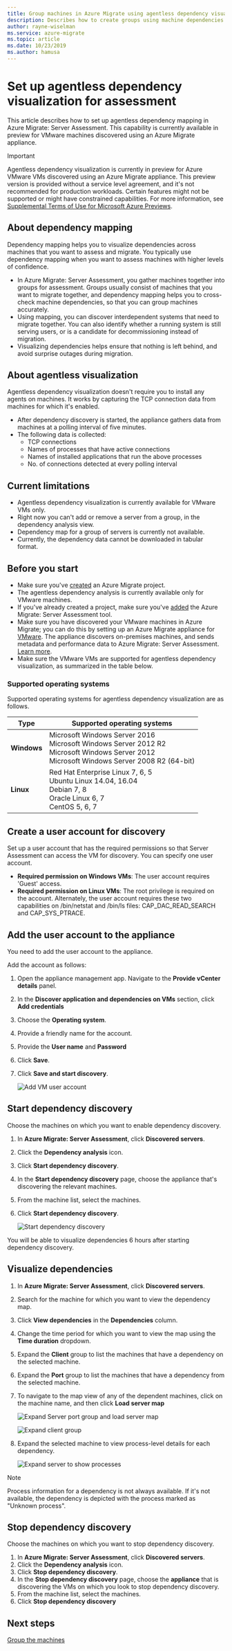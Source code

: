 ```yaml
---
title: Group machines in Azure Migrate using agentless dependency visualization 
description: Describes how to create groups using machine dependencies in an agentless manner.
author: rayne-wiselman
ms.service: azure-migrate
ms.topic: article
ms.date: 10/23/2019
ms.author: hamusa
---
```



# Set up agentless dependency visualization for assessment

This article describes how to set up agentless dependency mapping in Azure Migrate: Server Assessment. This capability is currently available in preview for VMware machines discovered using an Azure Migrate appliance. 

> [!IMPORTANT]
> Agentless dependency visualization is currently in preview for Azure VMware VMs discovered using an Azure Migrate appliance.
> This preview version is provided without a service level agreement, and it's not recommended for production workloads. Certain features might not be supported or might have constrained capabilities. 
> For more information, see [Supplemental Terms of Use for Microsoft Azure Previews](https://azure.microsoft.com/support/legal/preview-supplemental-terms/).

## About dependency mapping 

Dependency mapping helps you to visualize dependencies across machines that you want to assess and migrate. You typically use dependency mapping when you want to assess machines with higher levels of confidence.

- In Azure Migrate: Server Assessment, you gather machines together into groups for assessment. Groups usually consist of machines that you want to migrate together, and dependency mapping helps you to cross-check machine dependencies, so that you can group machines accurately.
- Using mapping, you can discover interdependent systems that need to migrate together. You can also identify whether a running system is still serving users, or is a candidate for decommissioning instead of migration.
- Visualizing dependencies helps ensure that nothing is left behind, and avoid surprise outages during migration.

## About agentless visualization

Agentless dependency visualization doesn't require you to install any agents on machines. It works by capturing the TCP connection data from machines for which it's enabled.

- After dependency discovery is started, the appliance gathers data from machines at a polling interval of five minutes.
- The following data is collected:
    - TCP connections
    - Names of processes that have active connections
    - Names of installed applications that run the above processes
    - No. of connections detected at every polling interval

## Current limitations

- Agentless dependency visualization is currently available for VMware VMs only.
- Right now you can't add or remove a server from a group, in the dependency analysis view. 
- Dependency map for a group of servers is currently not available.
- Currently, the dependency data cannot be downloaded in tabular format.

## Before you start

- Make sure you've [created](how-to-add-tool-first-time.md) an Azure Migrate project.
- The agentless dependency analysis is currently available only for VMware machines.
- If you've already created a project, make sure you've [added](how-to-assess.md) the Azure Migrate: Server Assessment tool.
- Make sure you have discovered your VMware machines in Azure Migrate; you can do this by setting up an Azure Migrate appliance for [VMware](how-to-set-up-appliance-vmware.md). The appliance discovers on-premises machines, and sends metadata and performance data to Azure Migrate: Server Assessment. [Learn more](migrate-appliance.md).
- Make sure the VMware VMs are supported for agentless dependency visualization, as summarized in the table below.


### Supported operating systems
 
Supported operating systems for agentless dependency visualization are as follows.

**Type** | **Supported operating systems**
--- | --- 
**Windows** | Microsoft Windows Server 2016 <br/> Microsoft Windows Server 2012 R2 <br/> Microsoft Windows Server 2012 <br/> Microsoft Windows Server 2008 R2 (64-bit) 
**Linux** | Red Hat Enterprise Linux 7, 6, 5 <br/> Ubuntu Linux 14.04, 16.04 <br/> Debian 7, 8 <br/> Oracle Linux 6, 7 <br/> CentOS 5, 6, 7  


## Create a user account for discovery

Set up a user account that has the required permissions so that Server Assessment can access the VM for discovery. You can specify one user account.

- **Required permission on Windows VMs**: The user account requires 'Guest' access.
- **Required permission on Linux VMs**: The root privilege is required on the account. Alternately, the user account requires these two capabilities on /bin/netstat and /bin/ls files: CAP_DAC_READ_SEARCH and CAP_SYS_PTRACE.

## Add the user account to the appliance

You need to add the user account to the appliance.

Add the account as follows:

1. Open the appliance management app. Navigate to the **Provide vCenter details** panel.
2. In the **Discover application and dependencies on VMs** section, click **Add credentials**
3. Choose the **Operating system**. 
4. Provide a friendly name for the account.
5. Provide the **User name** and **Password**
6. Click **Save**.
7. Click **Save and start discovery**.

    ![Add VM user account](./media/how-to-create-group-machine-dependencies-agentless/add-vm-credential.png)

## Start dependency discovery

Choose the machines on which you want to enable dependency discovery.

1. In **Azure Migrate: Server Assessment**, click **Discovered servers**.
2. Click the **Dependency analysis** icon.
3. Click **Start dependency discovery**.
3. In the **Start dependency discovery** page, choose the appliance that's discovering the relevant machines.
4. From the machine list, select the machines.
5. Click **Start dependency discovery**.

    ![Start dependency discovery](./media/how-to-create-group-machine-dependencies-agentless/start-dependency-discovery.png)

You will be able to visualize dependencies 6 hours after starting dependency discovery.

## Visualize dependencies

1. In **Azure Migrate: Server Assessment**, click **Discovered servers**.
2. Search for the machine for which you want to view the dependency map.
3. Click **View dependencies** in the **Dependencies** column.
4. Change the time period for which you want to view the map using the **Time duration** dropdown.
5. Expand the **Client** group to list the machines that have a dependency on the selected machine. 
6. Expand the **Port** group to list the machines that have a dependency from the selected machine. 
7. To navigate to the map view of any of the dependent machines, click on the machine name, and then click **Load server map**

    ![Expand Server port group and load server map](./media/how-to-create-group-machine-dependencies-agentless/load-server-map.png)

    ![Expand client group ](./media/how-to-create-group-machine-dependencies-agentless/expand-client-group.png)

8. Expand the selected machine to view process-level details for each dependency.

    ![Expand server to show processes](./media/how-to-create-group-machine-dependencies-agentless/expand-server-processes.png)

> [!NOTE]
> Process information for a dependency is not always available. If it's not available, the dependency is depicted with the process marked as "Unknown process".

## Stop dependency discovery

Choose the machines on which you want to stop dependency discovery.

1. In **Azure Migrate: Server Assessment**, click **Discovered servers**.
2. Click the **Dependency analysis** icon.
3. Click **Stop dependency discovery**.
3. In the **Stop dependency discovery** page, choose the **appliance** that is discovering the VMs on which you look to stop dependency discovery.
4. From the machine list, select the machines.
5. Click **Stop dependency discovery**


## Next steps

[Group the machines](how-to-create-a-group.md)
